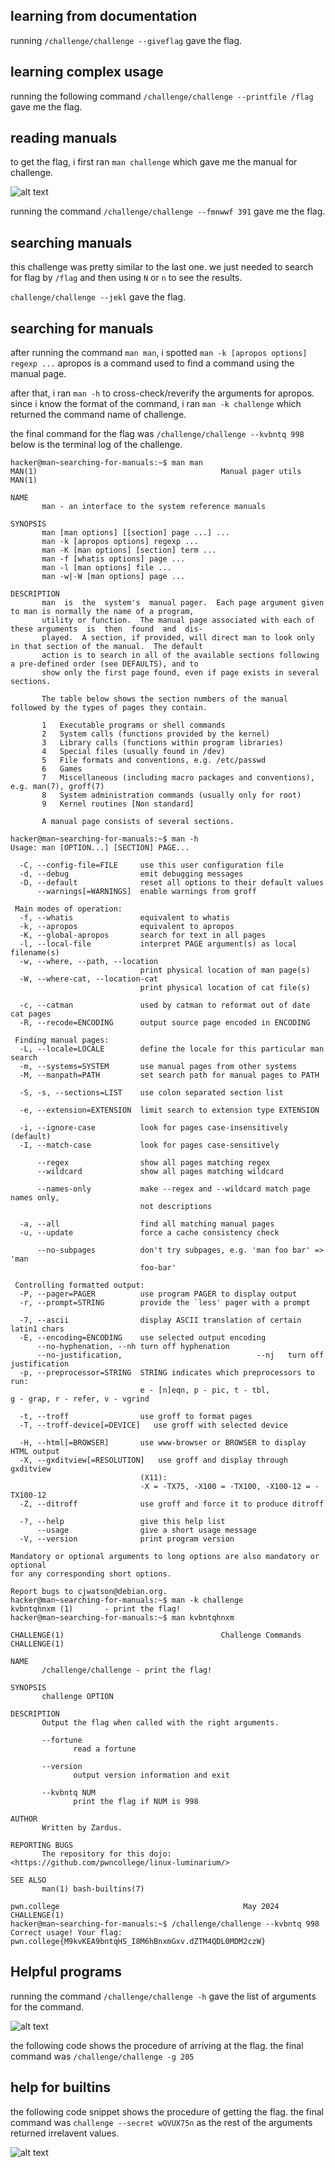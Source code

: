 ## learning from documentation

running ```/challenge/challenge --giveflag``` gave the flag.

## learning complex usage

running the following command ```/challenge/challenge --printfile /flag``` gave me the flag.

## reading manuals

to get the flag, i first ran ```man challenge``` which gave me the manual for challenge.

![alt text](/assets/manuals.png "")

running the command ```/challenge/challenge --fmnwwf 391``` gave me the flag.

## searching manuals

this challenge was pretty similar to the last one. we just needed to search for flag by ```/flag``` and then using ```N``` or ```n``` to see the results.

```challenge/challenge --jekl``` gave the flag.

## searching for manuals

after running the command ```man man```, i spotted ```man -k [apropos options] regexp ...```
apropos is a command used to find a command using the manual page.

after that, i ran ```man -h``` to cross-check/reverify the arguments for apropos.
since i know the format of the command, i ran ```man -k challenge``` which returned the command name of challenge.

the final command for the flag was ```/challenge/challenge --kvbntq 998```
below is the terminal log of the challenge.

```
hacker@man~searching-for-manuals:~$ man man
MAN(1)                                         Manual pager utils                                         MAN(1)

NAME
       man - an interface to the system reference manuals

SYNOPSIS
       man [man options] [[section] page ...] ...
       man -k [apropos options] regexp ...
       man -K [man options] [section] term ...
       man -f [whatis options] page ...
       man -l [man options] file ...
       man -w|-W [man options] page ...

DESCRIPTION
       man  is  the  system's  manual pager.  Each page argument given to man is normally the name of a program,
       utility or function.  The manual page associated with each of these arguments  is  then  found  and  dis‐
       played.  A section, if provided, will direct man to look only in that section of the manual.  The default
       action is to search in all of the available sections following a pre-defined order (see DEFAULTS), and to
       show only the first page found, even if page exists in several sections.

       The table below shows the section numbers of the manual followed by the types of pages they contain.

       1   Executable programs or shell commands
       2   System calls (functions provided by the kernel)
       3   Library calls (functions within program libraries)
       4   Special files (usually found in /dev)
       5   File formats and conventions, e.g. /etc/passwd
       6   Games
       7   Miscellaneous (including macro packages and conventions), e.g. man(7), groff(7)
       8   System administration commands (usually only for root)
       9   Kernel routines [Non standard]

       A manual page consists of several sections.

hacker@man~searching-for-manuals:~$ man -h
Usage: man [OPTION...] [SECTION] PAGE...

  -C, --config-file=FILE     use this user configuration file
  -d, --debug                emit debugging messages
  -D, --default              reset all options to their default values
      --warnings[=WARNINGS]  enable warnings from groff

 Main modes of operation:
  -f, --whatis               equivalent to whatis
  -k, --apropos              equivalent to apropos
  -K, --global-apropos       search for text in all pages
  -l, --local-file           interpret PAGE argument(s) as local filename(s)
  -w, --where, --path, --location
                             print physical location of man page(s)
  -W, --where-cat, --location-cat
                             print physical location of cat file(s)

  -c, --catman               used by catman to reformat out of date cat pages
  -R, --recode=ENCODING      output source page encoded in ENCODING

 Finding manual pages:
  -L, --locale=LOCALE        define the locale for this particular man search
  -m, --systems=SYSTEM       use manual pages from other systems
  -M, --manpath=PATH         set search path for manual pages to PATH

  -S, -s, --sections=LIST    use colon separated section list

  -e, --extension=EXTENSION  limit search to extension type EXTENSION

  -i, --ignore-case          look for pages case-insensitively (default)
  -I, --match-case           look for pages case-sensitively

      --regex                show all pages matching regex
      --wildcard             show all pages matching wildcard

      --names-only           make --regex and --wildcard match page names only,
                             not descriptions

  -a, --all                  find all matching manual pages
  -u, --update               force a cache consistency check

      --no-subpages          don't try subpages, e.g. 'man foo bar' => 'man
                             foo-bar'

 Controlling formatted output:
  -P, --pager=PAGER          use program PAGER to display output
  -r, --prompt=STRING        provide the `less' pager with a prompt

  -7, --ascii                display ASCII translation of certain latin1 chars
  -E, --encoding=ENCODING    use selected output encoding
      --no-hyphenation, --nh turn off hyphenation
      --no-justification,                              --nj   turn off justification
  -p, --preprocessor=STRING  STRING indicates which preprocessors to run:
                             e - [n]eqn, p - pic, t - tbl,
g - grap, r - refer, v - vgrind

  -t, --troff                use groff to format pages
  -T, --troff-device[=DEVICE]   use groff with selected device

  -H, --html[=BROWSER]       use www-browser or BROWSER to display HTML output
  -X, --gxditview[=RESOLUTION]   use groff and display through gxditview
                             (X11):
                             -X = -TX75, -X100 = -TX100, -X100-12 = -TX100-12
  -Z, --ditroff              use groff and force it to produce ditroff

  -?, --help                 give this help list
      --usage                give a short usage message
  -V, --version              print program version

Mandatory or optional arguments to long options are also mandatory or optional
for any corresponding short options.

Report bugs to cjwatson@debian.org.
hacker@man~searching-for-manuals:~$ man -k challenge
kvbntqhnxm (1)       - print the flag!
hacker@man~searching-for-manuals:~$ man kvbntqhnxm

CHALLENGE(1)                                   Challenge Commands                                   CHALLENGE(1)

NAME
       /challenge/challenge - print the flag!

SYNOPSIS
       challenge OPTION

DESCRIPTION
       Output the flag when called with the right arguments.

       --fortune
              read a fortune

       --version
              output version information and exit

       --kvbntq NUM
              print the flag if NUM is 998

AUTHOR
       Written by Zardus.

REPORTING BUGS
       The repository for this dojo: <https://github.com/pwncollege/linux-luminarium/>

SEE ALSO
       man(1) bash-builtins(7)

pwn.college                                         May 2024                                        CHALLENGE(1)
hacker@man~searching-for-manuals:~$ /challenge/challenge --kvbntq 998
Correct usage! Your flag: pwn.college{M9kvKEA9bntqHS_I8M6hBnxmGxv.dZTM4QDL0MDM2czW}
```


## Helpful programs

running the command ```/challenge/challenge -h``` gave the list of arguments for the command.

![alt text](/assets/helpful_programs.png "")

the following code shows the procedure of arriving at the flag.
the final command was ```/challenge/challenge -g 205```

## help for builtins
the following code snippet shows the procedure of getting the flag.
the final command was ```challenge --secret wOVUX75n``` as the rest of the arguments returned irrelavent values.

![alt text](/assets/builtins.png "")




